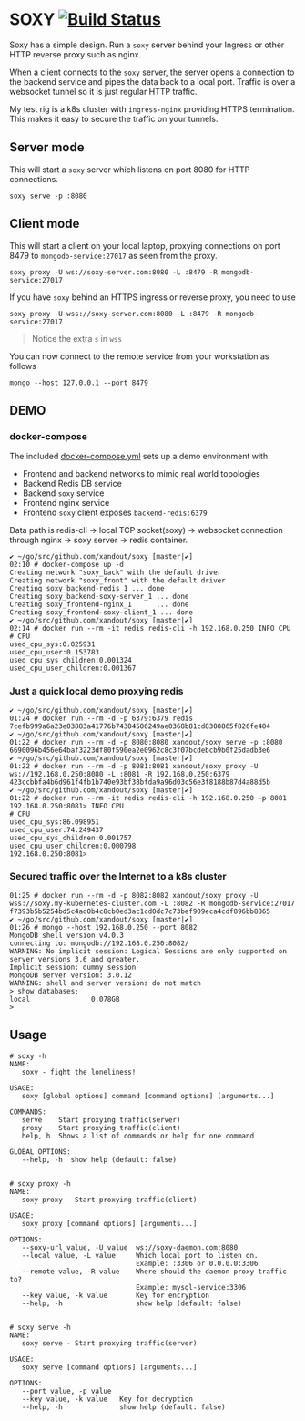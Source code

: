 # SOXY [![Build Status](https://travis-ci.com/xandout/soxy.svg?branch=master)](https://travis-ci.com/xandout/soxy)

Soxy has a simple design.  Run a `soxy` server behind your Ingress or other HTTP reverse proxy such as nginx.

When a client connects to the `soxy` server, the server opens a connection to the backend service and pipes the data back to a local port.  Traffic is over a websocket tunnel so it is just regular HTTP traffic.

My test rig is a k8s cluster with `ingress-nginx` providing HTTPS termination.  This makes it easy to secure the traffic on your tunnels.


## Server mode

This will start a `soxy` server which listens on port 8080 for HTTP connections.
```
soxy serve -p :8080
```



## Client mode

This will start a client on your local laptop, proxying connections on port 8479 to `mongodb-service:27017` as seen from the proxy.

```
soxy proxy -U ws://soxy-server.com:8080 -L :8479 -R mongodb-service:27017
```

If you have `soxy` behind an HTTPS ingress or reverse proxy, you need to use 

```
soxy proxy -U wss://soxy-server.com:8080 -L :8479 -R mongodb-service:27017
```
> Notice the extra `s` in `wss`


You can now connect to the remote service from your workstation as follows

```
mongo --host 127.0.0.1 --port 8479
```


## DEMO

### docker-compose
The included [docker-compose.yml](docker-compose.yml) sets up a demo environment with 

* Frontend and backend networks to mimic real world topologies
* Backend Redis DB service
* Backend `soxy` service
* Frontend nginx service
* Frontend `soxy` client exposes `backend-redis:6379`


Data path is redis-cli -> local TCP socket(soxy) -> websocket connection through nginx -> soxy server -> redis container.

```
✔ ~/go/src/github.com/xandout/soxy [master|✔] 
02:10 # docker-compose up -d
Creating network "soxy_back" with the default driver
Creating network "soxy_front" with the default driver
Creating soxy_backend-redis_1 ... done
Creating soxy_backend-soxy-server_1 ... done
Creating soxy_frontend-nginx_1      ... done
Creating soxy_frontend-soxy-client_1 ... done
✔ ~/go/src/github.com/xandout/soxy [master|✔] 
02:14 # docker run --rm -it redis redis-cli -h 192.168.0.250 INFO CPU
# CPU
used_cpu_sys:0.025931
used_cpu_user:0.153783
used_cpu_sys_children:0.001324
used_cpu_user_children:0.001367
```


### Just a quick local demo proxying redis
```
✔ ~/go/src/github.com/xandout/soxy [master|✔] 
01:24 # docker run --rm -d -p 6379:6379 redis
7cefb999a6a23e03883a41776b74304506249ae0368b81cd8308865f826fe404
✔ ~/go/src/github.com/xandout/soxy [master|✔] 
01:22 # docker run --rm -d -p 8080:8080 xandout/soxy serve -p :8080
6690096b456e64baf3223df80f590ea2e0962c8c3f07bcdebcb9b0f25dadb3e6
✔ ~/go/src/github.com/xandout/soxy [master|✔] 
01:22 # docker run --rm -d -p 8081:8081 xandout/soxy proxy -U ws://192.168.0.250:8080 -L :8081 -R 192.168.0.250:6379
423ccbbfa4b6d961f4fb1b740e93bf38bfda9a96d03c56e3f8188b87d4a88d5b
✔ ~/go/src/github.com/xandout/soxy [master|✔] 
01:22 # docker run --rm -it redis redis-cli -h 192.168.0.250 -p 8081
192.168.0.250:8081> INFO CPU
# CPU
used_cpu_sys:86.098951
used_cpu_user:74.249437
used_cpu_sys_children:0.001757
used_cpu_user_children:0.000798
192.168.0.250:8081> 
```

### Secured traffic over the Internet to a k8s cluster
```
01:25 # docker run --rm -d -p 8082:8082 xandout/soxy proxy -U wss://soxy.my-kubernetes-cluster.com -L :8082 -R mongodb-service:27017
f7393b5b5254bd5c4ad0b4c8cb0ed3ac1cd0dc7c73bef909eca4cdf896bb8865
✔ ~/go/src/github.com/xandout/soxy [master|✔] 
01:26 # mongo --host 192.168.0.250 --port 8082
MongoDB shell version v4.0.3
connecting to: mongodb://192.168.0.250:8082/
WARNING: No implicit session: Logical Sessions are only supported on server versions 3.6 and greater.
Implicit session: dummy session
MongoDB server version: 3.0.12
WARNING: shell and server versions do not match
> show databases;
local               0.078GB
> 
```
## Usage

```
# soxy -h
NAME:
   soxy - fight the loneliness!

USAGE:
   soxy [global options] command [command options] [arguments...]

COMMANDS:
   serve    Start proxying traffic(server)
   proxy    Start proxying traffic(client)
   help, h  Shows a list of commands or help for one command

GLOBAL OPTIONS:
   --help, -h  show help (default: false)


# soxy proxy -h
NAME:
   soxy proxy - Start proxying traffic(client)

USAGE:
   soxy proxy [command options] [arguments...]

OPTIONS:
   --soxy-url value, -U value  ws://soxy-daemon.com:8080
   --local value, -L value     Which local port to listen on.
                               Example: :3306 or 0.0.0.0:3306
   --remote value, -R value    Where should the daemon proxy traffic to?
                               Example: mysql-service:3306
   --key value, -k value       Key for encryption 
   --help, -h                  show help (default: false)   


# soxy serve -h
NAME:
   soxy serve - Start proxying traffic(server)

USAGE:
   soxy serve [command options] [arguments...]

OPTIONS:
   --port value, -p value  
   --key value, -k value   Key for decryption
   --help, -h              show help (default: false)

```
